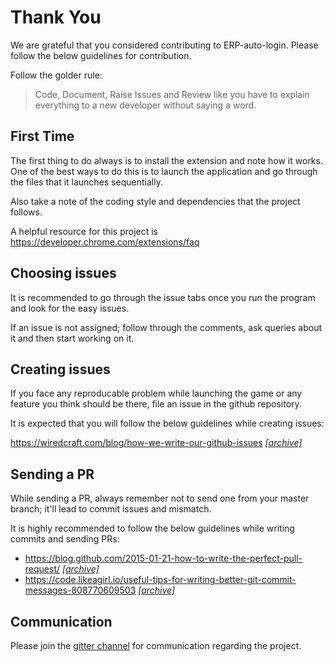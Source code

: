 # Thank You

We are grateful that you considered contributing to ERP-auto-login. Please follow the below guidelines for contribution.

Follow the golder rule:

> Code, Document, Raise Issues and Review like you have to explain everything to a new developer without saying a word.

## First Time

The first thing to do always is to install the extension and note how it works. One of the best ways to do this is to launch the application and go through the files that it launches sequentially.

Also take a note of the coding style and dependencies that the project follows.

A helpful resource for this project is https://developer.chrome.com/extensions/faq

## Choosing issues

It is recommended to go through the issue tabs once you run the program and look for the easy issues.

If an issue is not assigned; follow through the comments, ask queries about it and then start working on it.

## Creating issues

If you face any reproducable problem while launching the game or any feature you think should be there, file an issue in the github repository.

It is expected that you will follow the below guidelines while creating issues:

https://wiredcraft.com/blog/how-we-write-our-github-issues [*[archive]*](http://archive.is/24BSK)

## Sending a PR

While sending a PR, always remember not to send one from your master branch; it'll lead to commit issues and mismatch. 

It is highly recommended to follow the below guidelines while writing commits and sending PRs:

- https://blog.github.com/2015-01-21-how-to-write-the-perfect-pull-request/ [*[archive]*](http://archive.is/BbIbh)
- https://code.likeagirl.io/useful-tips-for-writing-better-git-commit-messages-808770609503 [*[archive]*](http://archive.is/W1h2O)

## Communication

Please join the [gitter channel](https://gitter.im/erp-auto-login/Lobby) for communication regarding the project.
